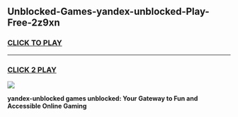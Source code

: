 
## Unblocked-Games-yandex-unblocked-Play-Free-2z9xn
<h3>
<a href="https://premium76.site?title=yandex-unblocked&ref=18A">CLICK TO PLAY</a></h3>
<hr>

<h3>
<a href="https://premium76.site?title=yandex-unblocked&ref=18A">CLICK 2 PLAY</a>
  
</h3>

<a href="https://premium76.site?title=yandex-unblocked&ref=18A"><img src="https://clearcache.store/games.png"></a>


**yandex-unblocked games unblocked: Your Gateway to Fun and Accessible Online Gaming**
